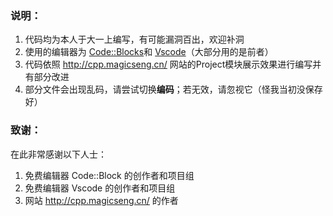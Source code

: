 ### 说明：
  1. 代码均为本人于大一上编写，有可能漏洞百出，欢迎补洞
  2. 使用的编辑器为 [Code::Blocks](http://www.codeblocks.org/)和 [Vscode](https://code.visualstudio.com/)（大部分用的是前者）
  3. 代码依照 http://cpp.magicseng.cn/ 网站的Project模块展示效果进行编写并有部分改进
  4. 部分文件会出现乱码，请尝试切换**编码**；若无效，请忽视它（怪我当初没保存好）

### 致谢：
在此非常感谢以下人士：
  1. 免费编辑器 Code::Block 的创作者和项目组
  2. 免费编辑器 Vscode 的创作者和项目组
  3. 网站 http://cpp.magicseng.cn/ 的作者
